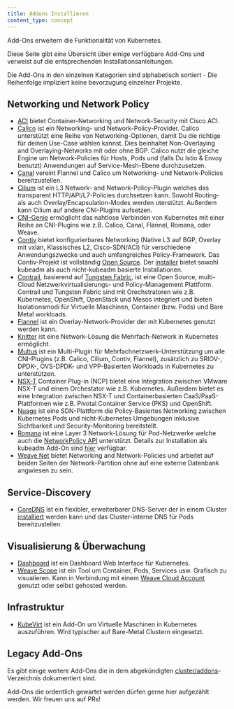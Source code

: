 ```yaml
---
title: Addons Installieren
content_type: concept
---
```


<!-- overview -->


Add-Ons erweitern die Funktionalität von Kubernetes.

Diese Seite gibt eine Übersicht über einige verfügbare Add-Ons und verweist auf die entsprechenden Installationsanleitungen.

Die Add-Ons in den einzelnen Kategorien sind alphabetisch sortiert - Die Reihenfolge impliziert keine bevorzugung einzelner Projekte.




<!-- body -->

## Networking und Network Policy

* [ACI](https://www.github.com/noironetworks/aci-containers) bietet Container-Networking und Network-Security mit Cisco ACI.
* [Calico](https://docs.projectcalico.org/latest/introduction/) ist ein Networking- und Network-Policy-Provider. Calico unterstützt eine Reihe von Networking-Optionen, damit Du die richtige für deinen Use-Case wählen kannst. Dies beinhaltet Non-Overlaying and Overlaying-Networks mit oder ohne BGP. Calico nutzt die gleiche Engine um Network-Policies für Hosts, Pods und (falls Du Istio & Envoy benutzt) Anwendungen auf Service-Mesh-Ebene durchzusetzen.
* [Canal](https://github.com/tigera/canal/tree/master/k8s-install) vereint Flannel und Calico um Networking- und Network-Policies bereitzustellen.
* [Cilium](https://github.com/cilium/cilium) ist ein L3 Network- and Network-Policy-Plugin welches das transparent HTTP/API/L7-Policies durchsetzen kann. Sowohl Routing- als auch Overlay/Encapsulation-Modes werden uterstützt. Außerdem kann Cilium auf andere CNI-Plugins aufsetzen.
* [CNI-Genie](https://github.com/Huawei-PaaS/CNI-Genie) ermöglicht das nahtlose Verbinden von Kubernetes mit einer Reihe an CNI-Plugins wie z.B. Calico, Canal, Flannel, Romana, oder Weave.
* [Contiv](http://contiv.github.io) bietet konfigurierbares Networking (Native L3 auf BGP, Overlay mit vxlan, Klassisches L2, Cisco-SDN/ACI) für verschiedene Anwendungszwecke und auch umfangreiches Policy-Framework. Das Contiv-Projekt ist vollständig [Open Source](http://github.com/contiv). Der [installer](http://github.com/contiv/install) bietet sowohl kubeadm als auch nicht-kubeadm basierte Installationen.
* [Contrail](http://www.juniper.net/us/en/products-services/sdn/contrail/contrail-networking/), basierend auf [Tungsten Fabric](https://tungsten.io), ist eine Open Source, multi-Cloud Netzwerkvirtualisierungs- und Policy-Management Plattform. Contrail und Tungsten Fabric sind mit Orechstratoren wie z.B. Kubernetes, OpenShift, OpenStack und Mesos integriert und bieten Isolationsmodi für Virtuelle Maschinen, Container (bzw. Pods) und Bare Metal workloads.
* [Flannel](https://github.com/coreos/flannel/blob/master/Documentation/kubernetes.md) ist ein Overlay-Network-Provider der mit Kubernetes genutzt werden kann.
* [Knitter](https://github.com/ZTE/Knitter/) ist eine Network-Lösung die Mehrfach-Network in Kubernetes ermöglicht.
* [Multus](https://github.com/Intel-Corp/multus-cni) ist ein Multi-Plugin für Mehrfachnetzwerk-Unterstützung um alle CNI-Plugins (z.B. Calico, Cilium, Contiv, Flannel), zusätzlich zu SRIOV-, DPDK-, OVS-DPDK- und VPP-Basierten Workloads in Kubernetes zu unterstützen.
* [NSX-T](https://docs.vmware.com/en/VMware-NSX-T/2.0/nsxt_20_ncp_kubernetes.pdf) Container Plug-in (NCP) bietet eine Integration zwischen VMware NSX-T und einem Orchestator wie z.B. Kubernetes. Außerdem bietet es eine Integration zwischen NSX-T und Containerbasierten CaaS/PaaS-Plattformen wie z.B. Pivotal Container Service (PKS) und OpenShift.
* [Nuage](https://github.com/nuagenetworks/nuage-kubernetes/blob/v5.1.1-1/docs/kubernetes-1-installation.rst) ist eine SDN-Plattform die Policy-Basiertes Networking zwischen Kubernetes Pods und nicht-Kubernetes Umgebungen inklusive Sichtbarkeit und Security-Monitoring bereitstellt.
* [Romana](http://romana.io) ist eine Layer 3 Network-Lösung für Pod-Netzwerke welche auch die [NetworkPolicy API](/docs/concepts/services-networking/network-policies/) unterstützt. Details zur Installation als kubeadm Add-On sind [hier](https://github.com/romana/romana/tree/master/containerize) verfügbar.
* [Weave Net](https://www.weave.works/docs/net/latest/kube-addon/) bietet Networking and Network-Policies und arbeitet auf beiden Seiten der Network-Partition ohne auf eine externe Datenbank angwiesen zu sein.

## Service-Discovery

* [CoreDNS](https://coredns.io) ist ein flexibler, erweiterbarer DNS-Server der in einem Cluster [installiert](https://github.com/coredns/deployment/tree/master/kubernetes) werden kann und das Cluster-interne DNS für Pods bereitzustellen.

## Visualisierung &amp; Überwachung

* [Dashboard](https://github.com/kubernetes/dashboard#kubernetes-dashboard) ist ein Dashboard Web Interface für Kubernetes.
* [Weave Scope](https://www.weave.works/documentation/scope-latest-installing/#k8s) ist ein Tool um Container, Pods, Services usw. Grafisch zu visualieren. Kann in Verbindung mit einem [Weave Cloud Account](https://cloud.weave.works/) genutzt oder selbst gehosted werden.

## Infrastruktur

* [KubeVirt](https://kubevirt.io/user-guide/docs/latest/administration/intro.html#cluster-side-add-on-deployment) ist ein Add-On um Virtuelle Maschinen in Kubernetes auszuführen. Wird typischer auf Bare-Metal Clustern eingesetzt.

## Legacy Add-Ons

Es gibt einige weitere Add-Ons die in dem abgekündigten [cluster/addons](https://git.k8s.io/kubernetes/cluster/addons)-Verzeichnis dokumentiert sind.

Add-Ons die ordentlich gewartet werden dürfen gerne hier aufgezählt werden. Wir freuen uns auf PRs!


